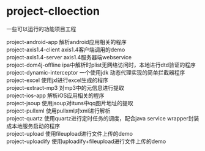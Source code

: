 project-clloection
==================

一些可以运行的功能项目工程

project-android-app 		解析android应用相关的程序  
project-axis1.4-client		axis1.4客户端调用的demo  
project-axis1.4-server		axis1.4服务器端webservice  
project-dom4j-offline		ipa中解析时plist无网络访问时，本地进行dtd验证的程序  
project-dynamic-interceptor	一个使用jdk 动态代理实现的简单拦截器程序  
project-excel				使用jxl进行excel生成的程序  
project-extract-mp3			对mp3中的元信息进行提取  
project-ios-app				解析iOS应用相关的程序  
project-jsoup				使用jsoup对ituns中qq图片地址的提取  
project-pullxml				使用pullxml对xml进行解析  
project-quartz				使用quartz进行定时任务的调度，配合java service wrapper封装成本地服务启动的程序  
project-upload				使用fileupload进行文件上传的demo  
project-uploadify			使用uploadify+fileupload进行文件上传的demo  
